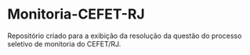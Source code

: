 # Monitoria-CEFET-RJ
Repositório criado para a exibição da resolução da questão do processo seletivo de monitoria do CEFET/RJ.

